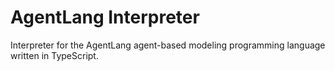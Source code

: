 # AgentLang Interpreter
Interpreter for the AgentLang agent-based modeling programming language written in TypeScript.